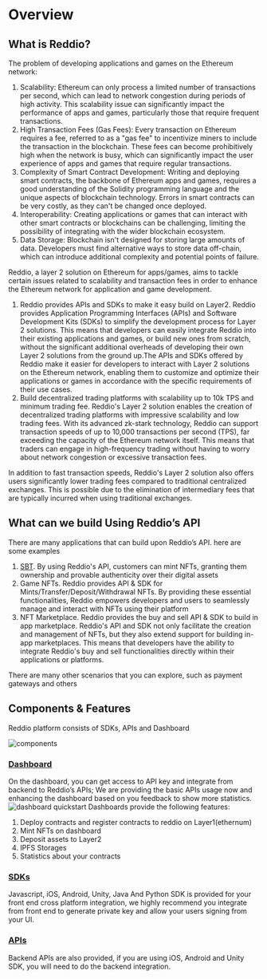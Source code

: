 # Overview

## What is Reddio?

The problem of developing applications and games on the Ethereum network:
1. Scalability: Ethereum can only process a limited number of transactions per second, which can lead to network congestion during periods of high activity. This scalability issue can significantly impact the performance of apps and games, particularly those that require frequent transactions.
2. High Transaction Fees (Gas Fees): Every transaction on Ethereum requires a fee, referred to as a "gas fee" to incentivize miners to include the transaction in the blockchain. These fees can become prohibitively high when the network is busy, which can significantly impact the user experience of apps and games that require regular transactions.
3. Complexity of Smart Contract Development: Writing and deploying smart contracts, the backbone of Ethereum apps and games, requires a good understanding of the Solidity programming language and the unique aspects of blockchain technology. Errors in smart contracts can be very costly, as they can't be changed once deployed.
4. Interoperability: Creating applications or games that can interact with other smart contracts or blockchains can be challenging, limiting the possibility of integrating with the wider blockchain ecosystem.
5. Data Storage: Blockchain isn't designed for storing large amounts of data. Developers must find alternative ways to store data off-chain, which can introduce additional complexity and potential points of failure.

Reddio, a layer 2 solution on Ethereum for apps/games, aims to tackle certain issues related to scalability and transaction fees in order to enhance the Ethereum network for application and game development.

1. Reddio provides APIs and SDKs to make it easy build on Layer2. Reddio provides Application Programming Interfaces (APIs) and Software Development Kits (SDKs) to simplify the development process for Layer 2 solutions. This means that developers can easily integrate Reddio into their existing applications and games, or build new ones from scratch, without the significant additional overheads of developing their own Layer 2 solutions from the ground up.The APIs and SDKs offered by Reddio make it easier for developers to interact with Layer 2 solutions on the Ethereum network, enabling them to customize and optimize their applications or games in accordance with the specific requirements of their use cases.
2. Build decentralized trading platforms with scalability up to 10k TPS and minimum trading fee. Reddio's Layer 2 solution enables the creation of decentralized trading platforms with impressive scalability and low trading fees. With its advanced zk-stark technology, Reddio can support transaction speeds of up to 10,000 transactions per second (TPS), far exceeding the capacity of the Ethereum network itself. This means that traders can engage in high-frequency trading without having to worry about network congestion or excessive transaction fees.

In addition to fast transaction speeds, Reddio's Layer 2 solution also offers users significantly lower trading fees compared to traditional centralized exchanges. This is possible due to the elimination of intermediary fees that are typically incurred when using traditional exchanges.



## What can we build Using Reddio’s API
There are many applications that can build upon Reddio’s API. here are some examples
1. [SBT](https://academy.binance.com/en/articles/what-are-soulbound-tokens-sbt). By using Reddio's API, customers can mint NFTs, granting them ownership and provable authenticity over their digital assets
2. Game NFTs. Reddio provides API & SDK for Mints/Transfer/Deposit/Withdrawal NFTs. By providing these essential functionalities, Reddio empowers developers and users to seamlessly manage and interact with NFTs using their platform
3. NFT Marketplace. Reddio provides the buy and sell API & SDK to build in app marketplace. Reddio's API and SDK not only facilitate the creation and management of NFTs, but they also extend support for building in-app marketplaces. This means that developers have the ability to integrate Reddio's buy and sell functionalities directly within their applications or platforms.

There are many other scenarios that you can explore, such as payment gateways and others

## Components & Features

Reddio platform consists of SDKs, APIs and Dashboard

![components](/components.png)

### [Dashboard](https://dashboard.reddio.com/login)
On the dashboard, you can get access to API key and integrate from backend to Reddio’s APIs; We are providing the basic APIs usage now and enhancing the dashboard based on you feedback to show more statistics. 
![dashboard quickstart](/dashboard-quickstart.png)
Dashboards provide the following features:
1. Deploy contracts and register contracts to reddio on Layer1(ethernum)
2. Mint NFTs on dashboard
3. Deposit assets to Layer2
4. IPFS Storages
5. Statistics about your contracts

### [SDKs](/guide/jssdk-reference/initiate-sdk)

Javascript, iOS, Android, Unity, Java And Python SDK is provided for your front end cross platform integration,  we highly recommend you integrate from front end to generate private key and allow your users signing from your UI.


### [APIs](/guide/api-reference/api-reference)

Backend APIs are also provided, if you are using iOS, Android and Unity SDK, you will need to do the backend integration.



